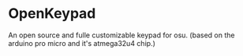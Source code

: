 # OpenKeypad
 An open source and fulle customizable keypad for osu. (based on the arduino pro micro and it's atmega32u4 chip.)
